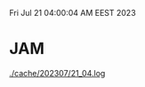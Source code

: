 Fri Jul 21 04:00:04 AM EEST 2023
# JAM
<a href='./cache/202307/21_04.log'>./cache/202307/21_04.log</a>

